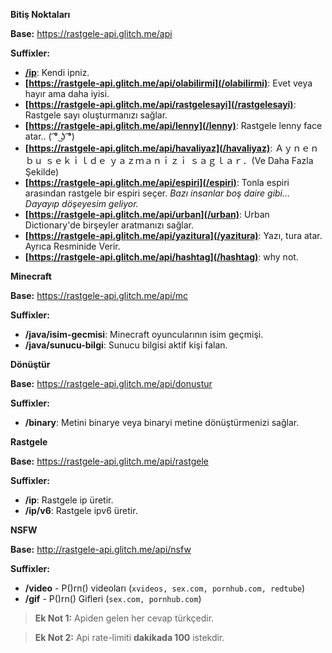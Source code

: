 
__**Bitiş Noktaları**__

**Base:** https://rastgele-api.glitch.me/api

**Suffixler:**

- **[/ip](/ip)**: Kendi ipniz.
- **[https://rastgele-api.glitch.me/api/olabilirmi](/olabilirmi)**: Evet veya hayır ama daha iyisi.
- **[https://rastgele-api.glitch.me/api/rastgelesayi](/rastgelesayi)**: Rastgele sayı oluşturmanızı sağlar.
- **[https://rastgele-api.glitch.me/api/lenny](/lenny)**: Rastgele lenny face atar.. ( ͡° ͜ʖ ͡°)
- **[https://rastgele-api.glitch.me/api/havaliyaz](/havaliyaz)**: Ａｙｎｅｎ  ｂｕ  ｓｅｋｉｌｄｅ  ｙａｚｍａｎｉｚｉ  ｓａｇｌａｒ．(Ve Daha Fazla Şekilde)
- **[https://rastgele-api.glitch.me/api/espiri](/espiri)**: Tonla espiri arasından rastgele bir espiri seçer.  *Bazı insanlar boş daire gibi… Dayayıp döşeyesim geliyor.*
- **[https://rastgele-api.glitch.me/api/urban](/urban)**: Urban Dictionary'de birşeyler aratmanızı sağlar.
- **[https://rastgele-api.glitch.me/api/yazitura](/yazitura)**: Yazı, tura atar. Ayrıca Resminide Verir.
- **[https://rastgele-api.glitch.me/api/hashtag](/hashtag)**: why not.

**__Minecraft__**

**Base:** https://rastgele-api.glitch.me/api/mc

**Suffixler:**

- **/java/isim-gecmisi**: Minecraft oyuncularının isim geçmişi.
- **/java/sunucu-bilgi**: Sunucu bilgisi aktif kişi falan.

__**Dönüştür**__

**Base:** https://rastgele-api.glitch.me/api/donustur

**Suffixler:**

- **/binary**: Metini binarye veya binaryi metine dönüştürmenizi sağlar.

__**Rastgele**__

**Base:** https://rastgele-api.glitch.me/api/rastgele

**Suffixler:**

- **/ip**: Rastgele ip üretir.
- **/ip/v6**: Rastgele ipv6 üretir.

__**NSFW**__

**Base:** http://rastgele-api.glitch.me/api/nsfw

**Suffixler:**
- **/video** - P()rn() videoları (`xvideos, sex.com, pornhub.com, redtube`)
- **/gif** - P()rn() Gifleri (`sex.com, pornhub.com`)






> **Ek Not 1:** Apiden gelen her cevap türkçedir.

> **Ek Not 2:** Api rate-limiti __dakikada 100__ istekdir.

